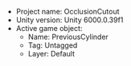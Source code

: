 <!-- UNITY CODE ASSIST INSTRUCTIONS START -->
- Project name: OcclusionCutout
- Unity version: Unity 6000.0.39f1
- Active game object:
  - Name: PreviousCylinder
  - Tag: Untagged
  - Layer: Default
<!-- UNITY CODE ASSIST INSTRUCTIONS END -->